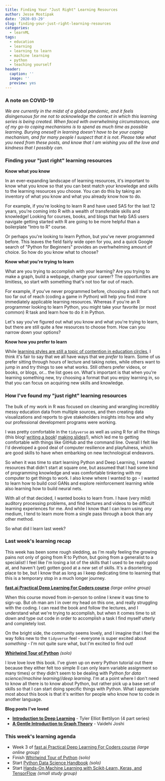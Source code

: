 ```yaml
---
title: Finding Your "Just Right" Learning Resources
author: Jesse Mostipak
date: '2020-03-29'
slug: finding-your-just-right-learning-resources
categories:
  - learnML
tags:
  - education
  - learning
  - learning to learn
  - machine learning
  - python
  - teaching yourself
header:
  caption: ''
  image: ''
  preview: yes
---
```


### A note on COVID-19
_We are currently in the midst of a global pandemic, and it feels disingenuous for me not to acknowledge the context in which this learning series is being created. 
When faced with overwhelming circumstances, one of my go-to coping mechanisms is to spend as much time as possible learning.
Burying oneself in learning doesn't have to be your coping mechanism, and for many people I suspect that it is not.
Please take what you need from these posts, and know that I am wishing you all the love and kindness that I possibly can._

### Finding your "just right" learning resources

**Know what you know**

In an ever-expanding landscape of learning resources, it's important to know what you know so that you can best match your knowledge and skills to the learning resources you choose. 
You can do this by taking an inventory of what you know and what you already know how to do.

For example, if you're looking to learn R and have used SAS for the last 12 years, you're coming into R with a wealth of transferable skills and knowledge!
Looking for courses, books, and blogs that help SAS users navigate getting started with R are going to be more helpful than a boilerplate "Intro to R" course.

Or perhaps you're looking to learn Python, but you've never programmed before.
This leaves the field fairly wide open for you, and a quick Google search of "Python for Beginners" provides an overhwhelming amount of choice.
So how do you know what to choose?

**Know what you're trying to learn**

What are you trying to accomplish with your learning?
Are you trying to make a graph, build a webpage, change your career?
The opportunities are limitless, so start with something that's not too far out of reach.

For example, if you've never programmed before, choosing a skill that's not too far out of reach (coding a game in Python) will help you find more immediately applicable learning resources.
Whereas if you're an R programmer looking to learn Python, you might take your favorite (or most common) R task and learn how to do it in Python.

Let's say you've figured out what you know and what you're trying to learn, but there are still quite a few resources to choose from.
How can you narrow down your options?

**Know how you prefer to learn**

While <a href="https://en.wikipedia.org/wiki/Learning_styles" target="_blank">learning styles are still a topic of contention in education circles</a>, I think it's fair to say that we all have ways that we _prefer_ to learn. 
Some of us prefer sitting through hours of lecture and taking notes, while others want to jump in and try things to see what works. 
Still others prefer videos, or books, or blogs, or... the list goes on.
What's important is that when you're learning something new, try choosing a format that you enjoy learning in, so that you can focus on acquiring new skills and knowledge.

### How I've found my "just right" learning resources
The bulk of my work in R was focused on cleaning and wrangling incredibly messy education data from multiple sources, and then creating data visualizations and reports to give stakeholders insights into how and why our professional development programs were working.

I was pretty comfortable in the `tidyverse` as well as using R for all the things (this blog! <a href="https://datascienceineducation.com/" target="_blank">writing a book</a>! <a href="https://github.com/yihui/xaringan" target="_blank">making slides</a>!), which led me to getting comfortable with things like GitHub and the command line. 
Overall I felt like I'd developed a good deal of computer resilience and playfulness, which are good skills to have when embarking on new technological endeavors.

So when it was time to start learning Python and Deep Learning, I wanted resources that didn't start at square one, but assumed that I had some kind of programming knowledge and was comfortable tinkering with my computer to get things to work.
I also knew where I wanted to go - I wanted to learn how to build cool GANs and explore reinforcement learning while also learning how to build neural nets.

With all of that decided, I wanted books to learn from. 
I have (very mild) auditory processing problems, and find lectures and videos to be difficult learning experiences for me.
And while I know that I can learn using _any_ medium, I tend to learn more from a single pass through a book than any other method.

So what did I learn last week?

### Last week's learning recap
This week has been some rough sledding, as I'm really feeling the growing pains not only of going from R to Python, but going from a generalist to a specialist! 
I feel like I'm losing a lot of the skills that I used to be really good at, and haven't (yet) gotten good at a _new_ set of skills.
It's a disorienting place to be, but I know that as long as I keep dedicating time to learning that this is a temporary stop in a much longer journey.

<a href="https://course.fast.ai/" target="_blank">**fast.ai Practical Deep Learning For Coders course**</a> _(large online group)_  

When this course moved from in-person to online I knew it was time to sign-up. But oh man am I in over my head on this one, and really struggling with the coding. 
I can read the book and follow the lectures, and I understand what we're trying to accomplish, but when it comes time to sit down and type out code in order to accomplish a task I find myself utterly and completely lost.

On the bright side, the community seems lovely, and I imagine that I feel the way folks new to the `tidyverse` feel - everyone is super excited about _something_ - I'm not quite sure what, but I'm excited to find out! 

<a href="https://jakevdp.github.io/WhirlwindTourOfPython/" target="_blank">**Whirlwind Tour of Python**</a> _(solo)_  

I love love love this book.
I've given up on every Python tutorial out there because they either felt too simple (I can only learn variable assignment so many times) or they didn't seem to be dealing with Python _for data science//machine learning//deep learning_.
I'm at a point where I don't need to know all there is to know about Python, but rather pick up a base set of skills so that I can start doing specific things with Python.
What I appreciate most about this book is that it's written for people who know how to code in another language.  

**Blog posts I've loved**

- <a href="https://medium.com/tebs-lab/introduction-to-deep-learning-a46e92cb0022" target="_blank">**Introduction to Deep Learning**</a> - Tyler Elliot Bettilyon
 (4 part series)
- <a href="https://medium.com/basecs/a-gentle-introduction-to-graph-theory-77969829ead8" target="_blank">**A Gentle Introduction to Graph Theory**</a> - Vaidehi Joshi

### This week's learning agenda

- Week 3 of <a href="https://course.fast.ai/" target="_blank">fast.ai Practical Deep Learning For Coders course</a> _(large online group)_
- Finish <a href="https://jakevdp.github.io/WhirlwindTourOfPython/" target="_blank">Whirlwind Tour of Python</a> _(solo)_
- Start <a href="https://jakevdp.github.io/PythonDataScienceHandbook/" target="_blank">Python Data Science Handbook</a> _(solo)_
- Start <a href="https://www.oreilly.com/library/view/hands-on-machine-learning/9781492032632/" target="_blank">Hands-On Machine Learning with Scikit-Learn, Keras, and TensorFlow</a> _(small study group)_
